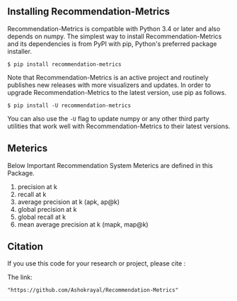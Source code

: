 ## Installing Recommendation-Metrics

Recommendation-Metrics is compatible with Python 3.4 or later and also depends on numpy. The simplest way to install Recommendation-Metrics and its dependencies is from PyPI with pip, Python's preferred package installer.

    $ pip install recommendation-metrics

Note that Recommendation-Metrics is an active project and routinely publishes new releases with more visualizers and updates. In order to upgrade Recommendation-Metrics to the latest version, use pip as follows.

    $ pip install -U recommendation-metrics

You can also use the `-U` flag to update numpy or any other third party utilities that work well with Recommendation-Metrics to their latest versions.

## Meterics


Below Important Recommendation System Meterics are defined in this Package.
1. precision at k
2. recall at k
3. average precision at k (apk, ap@k)
4. global precision at k
5. global recall at k
6. mean average precision at k (mapk, map@k)

## Citation

If you use this code for your research or project, please cite :

The link: 
    
    "https://github.com/Ashokrayal/Recommendation-Metrics"
